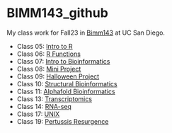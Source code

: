 # BIMM143_github
My class work for Fall23 in [Bimm143](https://bioboot.github.io/bimm143_F23/) at UC San Diego. 

- Class 05: [Intro to R](https://github.com/Abzael/BIMM143_github/blob/main/Class05/Class05.pdf)
- Class 06: [R Functions](https://github.com/Abzael/BIMM143_github/blob/main/Class%2006/Untitled.pdf)
- Class 07: [Intro to Bioinformatics](https://github.com/Abzael/BIMM143_github/blob/main/Class%2007%20-%20Bimm%20143/Class07.pdf)
- Class 08: [Mini Project](https://github.com/Abzael/BIMM143_github/blob/main/Class%2008/Untitled.pdf)
- Class 09: [Halloween Project](https://github.com/Abzael/BIMM143_github/blob/main/Class%2009/Class09_Halloween.pdf)
- Class 10: [Structural Bioinformatics](https://github.com/Abzael/BIMM143_github/blob/main/Class/Class05.pdf)
- Class 11: [Alphafold Bioinformatics](http://localhost:7214/web/viewer.html)
- Class 13: [Transcriptomics](https://github.com/Abzael/BIMM143_github/blob/main/Class%2013/Class-13---Transcriptomics.pdf)
- Class 14: [RNA-seq](https://github.com/Abzael/BIMM143_github/blob/main/BIMM%20143%20Class%2014/RNA-Seq-Analysis.pdf)
- Class 17: [UNIX](https://github.com/Abzael/BIMM143_github/blob/main/Class%2017/Untitled.Rmd)
- Class 19: [Pertussis Resurgence](https://github.com/Abzael/BIMM143_github/blob/main/Class05/Class05.pdf)
